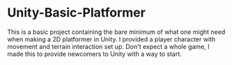 # Unity-Basic-Platformer

This is a basic project containing the bare minimum of what one might need when making a 2D platformer in Unity. I provided a player character with movement and terrain interaction set up. Don't expect a whole game, I made this to provide newcomers to Unity with a way to start.
